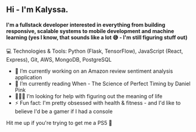 ## Hi - I'm Kalyssa.
#### I'm a fullstack developer interested in everything from building responsive, scalable systems to mobile development and machine learning (yes I know, that sounds like a lot 😅 - I'm still figuring stuff out)

💻 Technologies & Tools: Python (Flask, TensorFlow), JavaScript (React, Express), Git, AWS, MongoDB, PostgreSQL

- 🔭 I’m currently working on an Amazon review sentiment analysis application
- 📖 I’m currently reading When - The Science of Perfect Timing by Daniel Pink
- 🙇🏾‍♀️ I’m looking for help with figuring out the meaning of life 
- ⚡ Fun fact: I'm pretty obsessed with health & fitness - and I'd like to believe I'd be a gamer if I had a console

Hit me up if you're trying to get me a PS5 🤪
